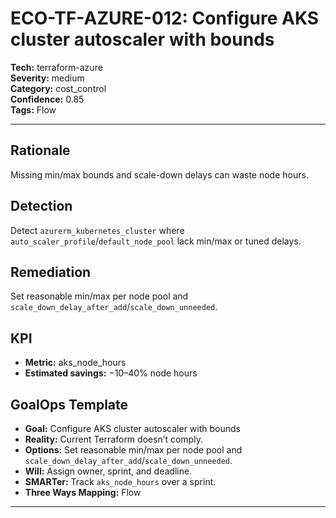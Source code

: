 # ECO-TF-AZURE-012: Configure AKS cluster autoscaler with bounds

**Tech:** terraform-azure  
**Severity:** medium  
**Category:** cost_control  
**Confidence:** 0.85  
**Tags:** Flow

---

## Rationale
Missing min/max bounds and scale-down delays can waste node hours.

## Detection
Detect `azurerm_kubernetes_cluster` where `auto_scaler_profile`/`default_node_pool` lack min/max or tuned delays.

## Remediation
Set reasonable min/max per node pool and `scale_down_delay_after_add`/`scale_down_unneeded`.

## KPI
- **Metric:** aks_node_hours  
- **Estimated savings:** −10–40% node hours

## GoalOps Template
- **Goal:** Configure AKS cluster autoscaler with bounds  
- **Reality:** Current Terraform doesn’t comply.  
- **Options:** Set reasonable min/max per node pool and `scale_down_delay_after_add`/`scale_down_unneeded`.  
- **Will:** Assign owner, sprint, and deadline.  
- **SMARTer:** Track `aks_node_hours` over a sprint.  
- **Three Ways Mapping:** Flow

---

